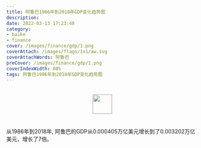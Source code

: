 ```yaml
---
title: 阿鲁巴1986年到2018年GDP变化趋势图
description: 
date: 2022-03-13 17:23:48
category:
- baike
- finance
cover: /images/finance/gdp/1.png
coverAttach: /images/flags/1x1/aw.svg
coverAttachWords: 阿鲁巴
preCover: /images/finance/gdp/1.png
coverIndexWidth: 80%
tags: 阿鲁巴1986年到2018年GDP变化趋势图
---
```




<script src="/assets/js/charts/chart.js"></script>

<div style="text-align: center; margin: 30px 0; ">
    <img src="/images/flags/1x1/aw.svg" style="width: 50px; border: 1px solid #cccccc; ">
</div>

<div style="width: 98%; margin: 0 0 35px 0; ">
    <canvas id="myChart"></canvas>
</div>

<div>
<p class="paragraph">从1986年到2018年, 阿鲁巴的GDP从0.000405万亿美元增长到了0.003202万亿美元，增长了7倍。</p>
</div>

<script>

    const dataGdp = {
        labels: [1986, 1987, 1988, 1989, 1990, 1991, 1992, 1993, 1994, 1995, 1996, 1997, 1998, 1999, 2000, 2001, 2002, 2003, 2004, 2005, 2006, 2007, 2008, 2009, 2010, 2011, 2012, 2013, 2014, 2015, 2016, 2017, 2018],
        datasets: [{
            label: '(万亿美元)  •  即刻编程  •  cn.hongkezhang.com',
            backgroundColor: 'rgb(0 0 128)',
            borderColor: 'rgb(0 0 128)',
            data: [0.000405, 0.000488, 0.000596, 0.000695, 0.000765, 0.000872, 0.000958, 0.001083, 0.001246, 0.001320, 0.001380, 0.001532, 0.001665, 0.001723, 0.001873, 0.001920, 0.001941, 0.002021, 0.002228, 0.002331, 0.002425, 0.002615, 0.002745, 0.002499, 0.002391, 0.002550, 0.002535, 0.002728, 0.002791, 0.002963, 0.002984, 0.003092, 0.003202],
            barPercentage: 0.3
        }]
    };

    const config = {
        type: 'line',
        data: dataGdp,
        options: {
            series: [
                {
                    barWidth: '20%'
                }
            ]
        }
    };

    const myChart = new Chart(
        document.getElementById('myChart'),
        config
    );
</script>
